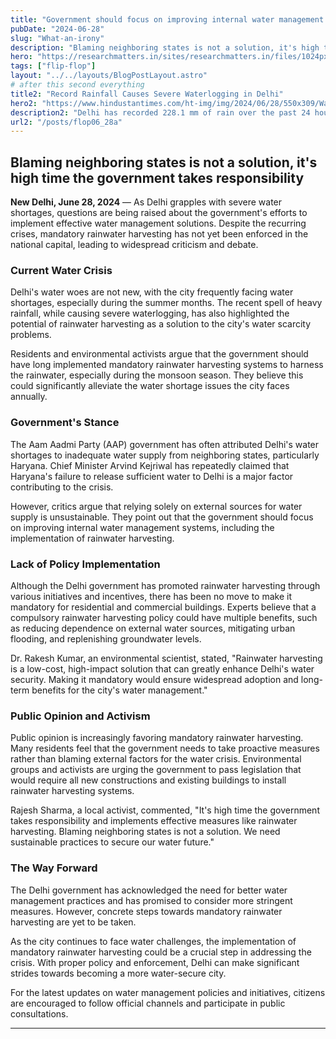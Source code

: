 ```yaml
---
title: "Government should focus on improving internal water management systems"
pubDate: "2024-06-28"
slug: "What-an-irony"
description: "Blaming neighboring states is not a solution, it's high time the government takes responsibility"
hero: "https://researchmatters.in/sites/researchmatters.in/files/1024px-rainwater_harvesting_and_plastic_pond_2.jpg.png"
tags: ["flip-flop"]
layout: "../../layouts/BlogPostLayout.astro"
# after this second everything
title2: "Record Rainfall Causes Severe Waterlogging in Delhi"
hero2: "https://www.hindustantimes.com/ht-img/img/2024/06/28/550x309/Waterlogged-roads-in-Dwarka-area-of-Delhi-on-Frida_1719546771991.jpg"
description2: "Delhi has recorded 228.1 mm of rain over the past 24 hours, marking one of the wettest spells the capital has ever experienced in June."
url2: "/posts/flop06_28a"
---
```


## Blaming neighboring states is not a solution, it's high time the government takes responsibility

**New Delhi, June 28, 2024** — As Delhi grapples with severe water shortages, questions are being raised about the government's efforts to implement effective water management solutions. Despite the recurring crises, mandatory rainwater harvesting has not yet been enforced in the national capital, leading to widespread criticism and debate.

### Current Water Crisis

Delhi's water woes are not new, with the city frequently facing water shortages, especially during the summer months. The recent spell of heavy rainfall, while causing severe waterlogging, has also highlighted the potential of rainwater harvesting as a solution to the city's water scarcity problems. 

Residents and environmental activists argue that the government should have long implemented mandatory rainwater harvesting systems to harness the rainwater, especially during the monsoon season. They believe this could significantly alleviate the water shortage issues the city faces annually.

### Government's Stance

The Aam Aadmi Party (AAP) government has often attributed Delhi's water shortages to inadequate water supply from neighboring states, particularly Haryana. Chief Minister Arvind Kejriwal has repeatedly claimed that Haryana's failure to release sufficient water to Delhi is a major factor contributing to the crisis.

However, critics argue that relying solely on external sources for water supply is unsustainable. They point out that the government should focus on improving internal water management systems, including the implementation of rainwater harvesting.

### Lack of Policy Implementation

Although the Delhi government has promoted rainwater harvesting through various initiatives and incentives, there has been no move to make it mandatory for residential and commercial buildings. Experts believe that a compulsory rainwater harvesting policy could have multiple benefits, such as reducing dependence on external water sources, mitigating urban flooding, and replenishing groundwater levels.

Dr. Rakesh Kumar, an environmental scientist, stated, "Rainwater harvesting is a low-cost, high-impact solution that can greatly enhance Delhi's water security. Making it mandatory would ensure widespread adoption and long-term benefits for the city's water management."

### Public Opinion and Activism

Public opinion is increasingly favoring mandatory rainwater harvesting. Many residents feel that the government needs to take proactive measures rather than blaming external factors for the water crisis. Environmental groups and activists are urging the government to pass legislation that would require all new constructions and existing buildings to install rainwater harvesting systems.

Rajesh Sharma, a local activist, commented, "It's high time the government takes responsibility and implements effective measures like rainwater harvesting. Blaming neighboring states is not a solution. We need sustainable practices to secure our water future."

### The Way Forward

The Delhi government has acknowledged the need for better water management practices and has promised to consider more stringent measures. However, concrete steps towards mandatory rainwater harvesting are yet to be taken.

As the city continues to face water challenges, the implementation of mandatory rainwater harvesting could be a crucial step in addressing the crisis. With proper policy and enforcement, Delhi can make significant strides towards becoming a more water-secure city.

For the latest updates on water management policies and initiatives, citizens are encouraged to follow official channels and participate in public consultations.

---